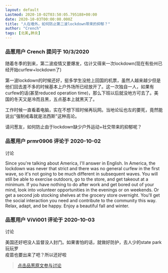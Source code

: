 ```yaml
---
layout: default
Lastmod: 2020-10-02T03:50:05.795188+00:00
date: 2020-10-03T00:00:00.000Z
title: "人在墙外，如何防止第二波lockdown带来的抑郁？"
author: "Crench"
tags: [北美,肺炎]
---
```



### 品葱用户 **Crench** 提问于 10/3/2020
    
随着冬季的到来，第二波疫情又要爆发，估计又得来一次lockdown(现在有些州已经开始curfew+lockdown了)  
  
第一波lockdown的时候还好，挺多学生没抢上回国的机票，虽然人越来越少但是他们回去差不多的时候基本上户外场所已经放开了。这一次独自一人，如果有curfew的话(甚至reduced operation time)，那么下班以后就没地方可去了。美国的冬天又是冷而且黑，五点基本上就黑天了。  
  
工作时候一直看着电脑，实在不想下班时候再玩网。当地论坛也左的要死，竟然能说出"强制戒毒就是法西斯"这种高论。  
  
请问葱友，如何防止由于lockdown缺少户外运动+社交带来的抑郁呢？
    
                

### 品葱用户 **prmr0906** 评论于 2020-10-02
讨论

        
Since you're talking about America, I'll answer in English. In America, the lockdown was never that strict and there was no general curfew in the first wave, so it's not going to be much different in subsequent waves. You will still be able to exercise outdoors, go to the store, and get takeout at a minimum. If you have nothing to do after work and get bored out of your mind, look into volunteer opportunities in the evenings or on weekends. Or get a second job stocking shelves at the grocery store overnight. You'll get the social interaction you need and contribute to the community this way. Relax, adapt, and be happy. Enjoy a beautiful fall and winter.
        
                

### 品葱用户 **ViVi001** 评论于 2020-10-03
讨论

        
美国还好吧没人监督没人封门。如果害怕的话，就做好防护，去人少的state park玩玩罗  
疫苗也要出来了吧？所以还好啦
        
                





> [点击品葱原文参与讨论](https://pincong.rocks/question/31662)

